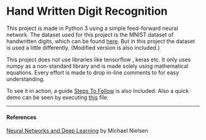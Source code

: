 # Hand Written Digit Recognition

This project is made in Python 3 using a simple feed-forward neural network. The dataset used for this project is the MNIST dataset of handwritten digits, which can be found [here](http://yann.lecun.com/exdb/mnist "Original MNIST Dataset"). But in this project the dataset is used a little differently. (Modified version is also included.)

This project does not use libraries like tensorflow , keras etc. It only uses numpy as a non-standard library and is made solely using mathematical equations. Every effort is made to drop in-line comments to for easy understanding.

To see it in action, a guide [Steps To Follow](Instructions.md) is also included. Also a quick demo can be seen by executing [this](default_implementation.py) file.

---
#### References

[Neural Networks and Deep Learning](http://neuralnetworksanddeeplearning.com "Neural Networks and Deep Learning") by Michael Nielsen
